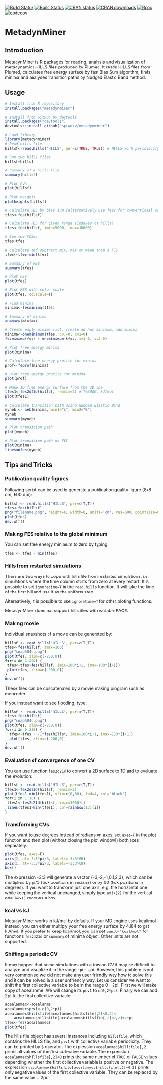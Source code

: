 [![Build Status](https://travis-ci.com/spiwokv/metadynminer.svg?branch=master)](https://travis-ci.com/spiwokv/metadynminer) 
[![Build Status](https://ci.appveyor.com/api/projects/status/github/spiwokv/metadynminer?branch=master&svg=true)](https://ci.appveyor.com/project/spiwokv/metadynminer) 
[![CRAN status](https://www.r-pkg.org/badges/version/metadynminer)](https://cran.r-project.org/package=metadynminer) 
[![CRAN downloads](https://cranlogs.r-pkg.org/badges/metadynminer)](https://cran.r-project.org/package=metadynminer)
[![Rdoc](http://api.rdocumentation.org/badges/version/metadynminer)](http://www.rdocumentation.org/packages/metadynminer)
[![codecov](https://codecov.io/gh/spiwokv/metadynminer/branch/master/graph/badge.svg)](https://codecov.io/gh/spiwokv/metadynminer/)

# MetadynMiner

## Introduction
MetadynMiner is R packages for reading, analysis and visualization of metadynamics HILLS files produced by Plumed.
It reads HILLS files from Plumed, calculates free energy surface by fast Bias Sum algorithm, finds minima and analyses
transition paths by Nudged Elastic Band method.

## Usage
```R
# Install from R repository
install.packages("metadynminer")

# Install from GitHub by devtools
install.packages("devtools")
devtools::install_github("spiwokv/metadynminer")

# Load library
library(metadynminer)
# Read hills file
hillsf<-read.hills("HILLS", per=c(TRUE, TRUE)) # HILLS with periodicity on CV1 and CV2

# Sum two hills files
hillsf+hillsf

# Summary of a hills file
summary(hillsf)

# Plot CVs
plot(hillsf)

# Plot heights
plotheights(hillsf)

# Calculate FES by bias sum (alternatively use fes2 for conventional calculation)
tfes<-fes(hillsf)

# Calculate FES for given range (indexes of hills)
tfes<-fes(hillsf, imin=5000, imax=10000)

# Sum two FESes
tfes+tfes

# Calculate and subtract min, max or mean from a FES
tfes<-tfes-min(tfes)

# Summary of FES
summary(tfes)

# Plot FES
plot(tfes)

# Plot FES with color scale
plot(tfes, colscale=T)

# Find minima
minima<-fesminima(tfes)

# Summary of minima
summary(minima)

# Create empty minima list, create ad hoc minimum, add minima
minima<-oneminimum(tfes, cv1=0, cv2=0)
fesminima(fes) + oneminimum(tfes, cv1=0, cv2=0)

# Plot free energy minima
plot(minima)

# Calculate free energy profile for minima
prof<-feprof(minima)

# Plot free energy profile for minima
plot(prof)

# Make 1D free energy surface from the 2D one
tfes1<-fes2d21d(hillsf, remdim=2) # T=300K, kJ/mol
plot(tfes1)

# Calculate transition path using Nudged Elastic Band
myneb <- neb(minima, min1="A", min2="B")
myneb
summary(myneb)

# Plot transition path
plot(myneb)

# Plot transition path on FES
plot(minima)
linesonfes(myneb)
```

## Tips and Tricks
### Publication quality figures
Following script can be used to generate a publication quality figure (8x8 cm, 600 dpi):
```R
hillsf <- read.hills("HILLS", per=c(T,T))
tfes<-fes(hillsf)
png("filename.png", height=8, width=8, units='cm', res=600, pointsize=6)
plot(tfes)
dev.off()
```

### Making FES relative to the global minimum
You can set free energy minimum to zero by typing:
```R
tfes <- tfes - min(tfes)
```

### Hills from restarted simulations
There are two ways to cope with hills file from restarted simulations, i.e. simulations
where the time column starts from zero at every restart. It is possible to set `ignoretime=T`
in the `read.hills` function. It will take the time of the first hill and use it as the uniform
step.

Alternatively, it is possible to use `ignoretime=T` for other ploting functions.

MetadynMiner does not support hills files with variable PACE.

### Making movie
Individual snapshots of a movie can be generated by:
```R
hillsf <- read.hills("HILLS", per=c(T,T))
tfes<-fes(hillsf, tmax=100)
png("snap%04d.png")
plot(tfes, zlim=c(-200,0))
for(i in 1:299) {
 tfes<-tfes+fes(hillsf, imin=100*i+1, imax=100*(i+1))
 plot(tfes, zlim=c(-200,0))
}
dev.off()
```
These files can be concatenated by a movie making program such as mencoder.

If you instead want to see flooding, type:
```R
hillsf <- read.hills("HILLS", per=c(T,T))
tfes<-fes(hillsf)
png("snap%04d.png")
plot(tfes, zlim=c(-200,0))
for(i in 0:299) {
  tfes<-tfes + -1*fes(hillsf, imin=100*i+1, imax=100*(i+1))
  plot(tfes, zlim=c(-200,0))
}
dev.off()
```

### Evaluation of convergence of one CV
You can use function `fes2d21d` to convert a 2D surface to 1D and to evaluate the evolution:
```R
hillsf <- read.hills("HILLS", per=c(T,T))
tfes1<-fes2d21d(hillsf, remdim=2)
plot(tfes1-min(tfes1), ylim=c(0,80), lwd=4, col="black")
for(i in 1:10) {
 tfes1<-fes2d21d(hillsf, imax=3000*i)
 lines(tfes1-min(tfes1), col=rainbow(13)[i])
}
```

### Transforming CVs
If you want to use degrees instead of radians on axes, set `axes=F` in the plot function and then plot
(without closing the plot window!) both axes separately.
```R
plot(tfes, axes=F)
axis(2, at=-3:3*pi/3, labels=-3:3*60)
axis(1, at=-3:3*pi/3, labels=-3:3*60)
box()
```
The expression -3:3 will generate a vector {-3,-2,-1,0,1,2,3}, which can be multiplied by pi/3
(tick positions in radians) or by 60 (tick positions in degrees). If you want to transform just
one axis, e.g. the horizontal one while keeping the vertical unchanged, simply type `axis(2)`
for the vertical one. `box()` redraws a box.

### kcal vs kJ
MetadynMiner works in kJ/mol by defauls. If your MD engine uses kcal/mol instead, you can either
multiply your free energy surface by 4.184 to get kJ/mol. If you prefer to keep kcal/mol, you can
set `eunit="kcal/mol"` for functions `fes2d21d` or `summary` of minima object. Other units are not
supported.

### Shifting a periodic CV
It may happen that some simulations with a torsion CV it may be difficult to analyze and visualize
it in the range -pi - +pi. However, this problem is not very common so we did not make any user
friendly way how to solve this and it can be solved in a user unfriendly way. Let us consider
we want to shift the first collective variable to be in the range 0 - 2pi. First we will make 
copy of acealanme. We will change its `pcv1` to `c(0,2*pi)`. Finally we can add 2pi to the
first collective variable:
```R
acealanmec<-acealanme
acealanmec$pcv1<-c(0,2*pi)
acealanmec$hillsfile[acealanmec$hillsfile[,2]<0,2]<-
    acealanmec$hillsfile[acealanmec$hillsfile[,2]<0,2]+2*pi
tfes<-fes(acealanmec)
plot(tfes)
```
The hills file object has several instances including `hillsfile`, which contains the HILLS file,
and `pcv1` with collective variable periodicity. They can be printed by `$` operator. The expression
`acealanmec$hillsfile[,2]` prints all values of the first collective variable. The expression
`acealanmec$hillsfile[,2]<0` prints the same number of `TRUE` or `FALSE` values depending whether
the first collective variable is positive or negative. The expression
`acealanmec$hillsfile[acealanmec$hillsfile[,2]<0,2]` prints only negative values of the first
collective variable. They can be replaced by the same value + 2pi.

